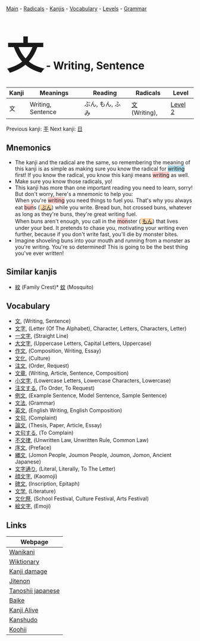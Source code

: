 <style> bigfont {font-size: 100px}</style>
[Main](../index.md) -
[Radicals](../radicals.md) -
[Kanjis](../kanjis.md) -
[Vocabulary](../vocabulary.md) -
[Levels](../levels.md) -
[Grammar](../grammar.md)
# <bigfont> 文</bigfont> - Writing, Sentence 

| Kanji | Meanings | Reading | Radicals | Level |
| --- | --- | --- | --- | --- |
| 文 | Writing, Sentence | ぶん, もん, ふみ | [文](../radicals/文.md) (Writing),  | [Level 2](../levels/wk_level2.md) |

Previous kanji: [手](手.md) Next kanji: [日](日.md) 

## Mnemonics
 * The kanji and the radical are the same, so remembering the meaning of this kanji is as simple as making sure you know the radical for <span style="background-color:#ADD8E6"> writing</span> first! If you know the radical, you know this kanji means <span style="background-color:#ffcccb"> writing</span> as well.
* Make sure you know those radicals, yo!
* This kanji has more than one important reading you need to learn, sorry! But don't worry, here's a mnemonic to help you:<br />When you're <span style="background-color:#ffcccb"> writing</span> you need things to fuel you. That's why you always eat <span style="background-color:#ffcccb"> bun</span>s (<span style="background-color:#fed8b1"> [ぶん](https://jisho.org/search/ぶん)</span>) while you write. Bread bun, hot crossed buns, whatever as long as they're buns, they're great writing fuel.<br />When buns aren't enough, you call in the <span style="background-color:#ffcccb"> mon</span>ster (<span style="background-color:#fed8b1"> [もん](https://jisho.org/search/もん)</span>) that lives under your bed. It pretends to chase you, motivating your writing even further, because if you don't write fast, you'll die by monster bites.
* Imagine shoveling buns into your mouth and running from a monster as you're writing. You're so determined! This is going to be the best thing you've ever written!


## Similar kanjis
 * [紋](紋.md) (Family Crest)* [蚊](蚊.md) (Mosquito)


## Vocabulary
 * [文](../vocabulary/文.md), (Writing, Sentence)
* [文字](../vocabulary/文.md), (Letter (Of The Alphabet), Character, Letters, Characters, Letter)
* [一文字](../vocabulary/文.md), (Straight Line)
* [大文字](../vocabulary/文.md), (Uppercase Letters, Capital Letters, Uppercase)
* [作文](../vocabulary/文.md), (Composition, Writing, Essay)
* [文化](../vocabulary/文.md), (Culture)
* [注文](../vocabulary/文.md), (Order, Request)
* [文章](../vocabulary/文.md), (Writing, Article, Sentence, Composition)
* [小文字](../vocabulary/文.md), (Lowercase Letters, Lowercase Characters, Lowercase)
* [注文する](../vocabulary/文.md), (To Order, To Request)
* [例文](../vocabulary/文.md), (Example Sentence, Model Sentence, Sample Sentence)
* [文法](../vocabulary/文.md), (Grammar)
* [英文](../vocabulary/文.md), (English Writing, English Composition)
* [文句](../vocabulary/文.md), (Complaint)
* [論文](../vocabulary/文.md), (Thesis, Paper, Article, Essay)
* [文句する](../vocabulary/文.md), (To Complain)
* [不文律](../vocabulary/文.md), (Unwritten Law, Unwritten Rule, Common Law)
* [序文](../vocabulary/文.md), (Preface)
* [縄文](../vocabulary/文.md), (Jomon People, Joumon People, Joumon, Jomon, Ancient Japanese)
* [文字通り](../vocabulary/文.md), (Literal, Literally, To The Letter)
* [顔文字](../vocabulary/文.md), (Kaomoji)
* [碑文](../vocabulary/文.md), (Inscription, Epitaph)
* [文学](../vocabulary/文.md), (Literature)
* [文化祭](../vocabulary/文.md), (School Festival, Culture Festival, Arts Festival)
* [絵文字](../vocabulary/文.md), (Emoji)



## Links 

| Webpage |
| --- |
| [Wanikani          ](https://www.wanikani.com/kanji/文) |
| [Wiktionary        ](https://en.wiktionary.org/wiki/文) |
| [Kanji damage      ](http://www.kanjidamage.com/kanji/search?utf8=✓&q=文) |
| [Jitenon           ](https://jitenon.com/kanji/文) |
| [Tanoshii japanese ](https://www.tanoshiijapanese.com/dictionary/kanji.cfm?k=文) |
| [Baike             ](https://baike.baidu.com/item/文) |
| [Kanji Alive       ](https://app.kanjialive.com/文) |
| [Kanshudo          ](https://www.kanshudo.com/searchmn?q=文) |
| [Koohii            ](https://kanji.koohii.com/study/kanji/文) |
